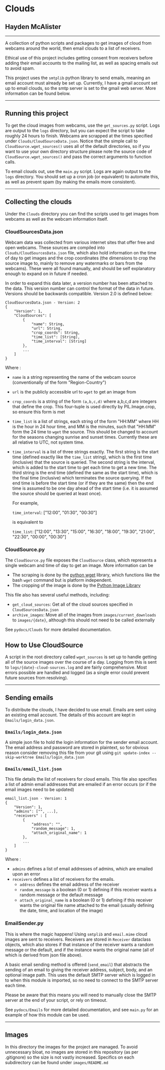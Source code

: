 # Clouds
## Hayden McAlister 

---

A collection of python scripts and packages to get images of cloud from webcams around the world, then email clouds to a list of receivers.

Ethical use of this project includes getting consent from receivers before adding their email accounts to the mailing list, as well as spacing emails out to avoid spam.

This project uses the `smtplib` python library to send emails, meaning an email account must already be set up. Currently, I have a gmail account set up to email clouds, so the smtp server is set to the gmail web server. More information can be found below. 

---

## Running this project

To get the cloud images from webcams, use the `get_sources.py` script. Logs are output to the `logs` directory, but you can expect the script to take roughly 24 hours to finish. Webcams are scrapped at the times specified under `Clouds/CloudSourceData.json`. Notice that the simple call to `CloudSource.wget_sources()` uses all of the default directories, so if you want to use your own directory structure please note the source code of `CloudSource.wget_sources()` and pass the correct arguments to function calls.

To email clouds out, use the `main.py` script. Logs are again output to the `logs` directory. You should set up a cron job (or equivalent) to automate this, as well as prevent spam (by making the emails more consistent).

---

## Collecting the clouds

Under the `Clouds` directory you can find the scripts used to get images from webcams as well as the webcam information itself.

### CloudSourcesData.json

Webcam data was collected from various internet sites that offer free and open webcams. These sources are compiled into `Clouds/CloudSourcesData.json` file, which also hold information on the time of day to get images and the crop coordinates (the dimensions to crop the source image to, mainly to remove any watermarks or bars from the webcams). These were all found manually, and should be self explanatory enough to expand on in future if needed.

In order to expand this data later, a version number has been attached to the data. This version number can control the format of the data in future. Versions should be backwards compatible. Version 2.0 is defined below:

```
CloudSourcesData.json - Version: 2
{
    "Version": 1,
    "CloudSources": [
        {
            "name": String,
            "url": String,
            "crop_coords": String,
            "time_list": [String],
            "time_interval": [String]
        },
        ...
    ]
}

```

Where :
- `name` is a string representing the name of the webcam source (conventionally of the form "Region-Country")
- `url` is the publicly accessible url to `wget` to get an image from
- `crop_coords` is a string of the form `(a,b,c,d)` where a,b,c,d are integers that define the crop. This four-tuple is used directly by PIL.Image.crop, so ensure this form is met
- `time_list` is a list of strings, each string of the form "HH:MM" where HH is the hour in 24 hour time, and MM is the minutes, such that "HH:MM" form the 24 time to `wget` the source. This should be changed to account for the seasons changing sunrise and sunset times. Currently these are all relative to UTC, not system time.
- `time_interval` is a list of three strings exactly. The first string is the start time (defined exactly like the `time_list` string), which is the first time (inclusive) that the source is queried. The second string is the interval, which is added to the start time to get each time to get a new time. The third string is the end time (defined the same as the start time), which is the final time (inclusive) which terminates the source querying. If the end time is before the start time (or if they are the same) then the end time is assumed to be one day ahead of the start time (i.e. it is assumed the source should be queried at least once). 
    
    For example, 
    
    `time_interval`: ["12:00", "01:30", "00:30"] 
    
    is equivalent to 

    `time_list`: ["12:00", "13:30", "15:00", "16:30", "18:00", "19:30", "21:00", "22:30", "00:00", "00:30"]

### CloudSource.py

The `CloudSource.py` file exposes the `CloudSource` class, which represents a single webcam and time of day to get an image. More information can be 
- The scraping is done by the [python wget](https://pypi.org/project/wget/) library, which functions like the bash `wget` command but is platform independent.
- The cropping of the image is done by the [Python Image Library](https://pillow.readthedocs.io/en/stable/) 

This file also has several useful methods, including:
- `get_cloud_sources`: Get all of the cloud sources specified in `CloudSourcesData.json`
- `archive_images`: Move all of the images from `images/current_downloads` to `images/{date}`, although this should not need to be called externally

See `pydocs/Clouds` for more detailed documentation.

## How to Use CloudSource

A script in the root directory called `wget_sources` is set up to handle getting all of the source images over the course of a day. Logging from this is sent to `logs/{date}-cloud-sources.log` and are fairly comprehensive. Most errors possible are handled and logged (as a single error could prevent future sources from resolving).

---

## Sending emails

To distribute the clouds, I have decided to use email. Emails are sent using an existing email account. The details of this account are kept in `Emails/login_data.json`.

### `Emails/login_data.json`

A simple json file to hold the login information for the sender email account. The email address and password are stored in plaintext, so for obvious reason consider removing this file from your git using `git update-index --skip-worktree Emails/login_data.json`

### `Emails/email_list.json`

This file details the list of receivers for cloud emails. This file also specifies a list of admin email addresses that are emailed if an error occurs (or if the email images need to be updated)

```
email_list.json - Version: 1
{
    "Version": 1,
    "admins": ["", ...],
    "receivers" : [
        {
            "address": "",
            "random_message": 1,
            "attach_original_name": 1
        },
        ...
    ]
}

```

Where :
- `admins` defines a list of email addresses of admins, which are emailed upon an error
- `receivers` defines a list of receivers for the emails.
  - `address` defines the email address of the receiver
  - `random_message` is a boolean (0 or 1) defining if this receiver wants a random message or the default message
  - `attach_original_name` is a boolean (0 or 1) defining if this receiver wants the original file name attached to the email (usually defining the date, time, and location of the image)

### EmailSender.py

This is where the magic happens! Using `smtplib` and `email.mime` cloud images are sent to receivers. Receivers are stored in `Receiver` dataclass objects, which also stores if that instance of the receiver wants a random message or the default, and if the instance wants the original name (all of which is derived from json file above).

A basic email sending method is offered (`send_email`) that abstracts the sending of an email to giving the receiver address, subject, body, and an optional image path. This uses the default SMTP server which is logged in to when this module is imported, so no need to connect to the SMTP server each time.

Please be aware that this means you will need to manually close the SMTP server at the end of your script, or rely on timeout.

See `pydocs/Emails` for more detailed documentation, and see `main.py` for an example of how this module can be used.

---

## Images

In this directory the images for the project are managed. To avoid unnecessary bloat, no images are stored in this repository (as per .gitignore) so the size is not vastly increased. Specifics on each subdirectory can be found under `images/README.md`